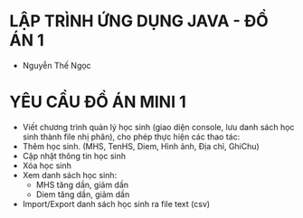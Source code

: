 # LẬP TRÌNH ỨNG DỤNG JAVA - ĐỒ ÁN 1

-   Nguyễn Thế Ngọc

# YÊU CẦU ĐỒ ÁN MINI 1

-   Viết chương trình quản lý học sinh (giao diện console, lưu danh sách học sinh thành file nhị phân), cho phép thực hiện các thao tác:
-   Thêm học sinh. (MHS, TenHS, Diem, Hình ảnh, Địa chỉ, GhiChu)
-   Cập nhật thông tin học sinh
-   Xóa học sinh
-   Xem danh sách học sinh:
    -   MHS tăng dần, giảm dần
    -   Diem tăng dần, giảm dần
-   Import/Export danh sách học sinh ra file text (csv)
